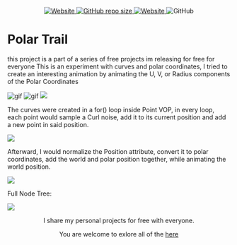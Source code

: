 <p align="center">
   <a href="https://github.com/nitzan-treg/community_projects/">
    <img alt="Website" src="https://img.shields.io/website?label=main%20project&up_message=Community%20Projects&url=https%3A%2F%2Fgithub.com%2Fnitzan-treg%2Fcommunity_projects">
  </a>
  <a href="https://github.com/nitzan-treg/community_projects/">
    <img alt="GitHub repo size" src="https://img.shields.io/github/repo-size/nitzan-treg/Polar_Trail">
  </a>
  <a href="https://www.nitzan-tregerman.com/">
    <img alt="Website" src="https://img.shields.io/website?up_message=nitzan-tregerman.com&url=https%3A%2F%2Fwww.nitzan-tregerman.com%2F">
  </a>
  <img alt="GitHub" src="https://img.shields.io/github/license/nitzan-treg/Polar_Trail">
</p>

#  Polar Trail
this project is a part of a series of free projects im releasing for free for everyone
This is an experiment with curves and polar coordinates, I tried to create an interesting animation by animating the U, V, or Radius components of the Polar Coordinates

<img alt = "gif" src="Images/2021_10_16_polar_trail_1.gif">
<img alt = "gif" src="Images/2021_10_16_polar_trail_2.gif">
<img src="Images/2021_10_16_polar_trail.png">

The curves were created in a for() loop inside Point VOP, in every loop, each point would sample a Curl noise, add it to its current position and add a new point in said position.

<img src="Images/Curl_Noise_Trail.png">

Afterward, I would normalize the Position attribute, convert it to polar coordinates, add the world and polar position together, while animating the world position. 

<img src="Images/Polar_Deform.png">

Full Node Tree:

<img src="Images/Node Tree.png">

<p align="center">
   I share my personal projects for free with everyone.
</p> 

<p align="center">
   You are welcome to exlore all of the 
   <a href="https://github.com/nitzan-treg/community_projects/">
      here
   </a>
</p> 
   

